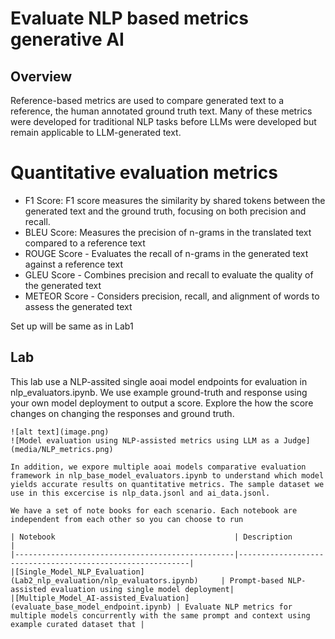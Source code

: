 # Evaluate NLP based metrics generative AI
## Overview
Reference-based metrics are used to compare generated text to a reference, the human annotated ground truth text. Many of these metrics were developed for traditional NLP tasks before LLMs were developed but remain applicable to LLM-generated text.

# Quantitative evaluation metrics
- F1 Score: F1 score measures the similarity by shared tokens between the generated text and the ground truth, focusing on both precision and recall.
- BLEU Score: Measures the precision of n-grams in the translated text compared to a reference text
- ROUGE Score - Evaluates the recall of n-grams in the generated text against a reference text
- GLEU Score - Combines precision and recall to evaluate the quality of the generated text
- METEOR Score - Considers precision, recall, and alignment of words to assess the generated text

Set up will be same as in Lab1


## Lab
This lab use a NLP-assited single aoai model endpoints for evaluation in nlp_evaluators.ipynb. We use example ground-truth and response using your own model deployment to output a score. Explore the how the score changes on changing the responses and ground truth.


```
![alt text](image.png)
![Model evaluation using NLP-assisted metrics using LLM as a Judge](media/NLP_metrics.png)

In addition, we expore multiple aoai models comparative evaluation framework in nlp_base_model_evaluators.ipynb to understand which model yields accurate results on quantitative metrics. The sample dataset we use in this excercise is nlp_data.jsonl and ai_data.jsonl.

We have a set of note books for each scenario. Each notebook are independent from each other so you can choose to run 

| Notebook                                        | Description                                               |
|-------------------------------------------------|-----------------------------------------------------------|
|[Single_Model_NLP_Evaluation](Lab2_nlp_evaluation/nlp_evaluators.ipynb)     | Prompt-based NLP-assisted evaluation using single model deployment|
|[Multiple_Model_AI-assisted_Evaluation](evaluate_base_model_endpoint.ipynb) | Evaluate NLP metrics for multiple models concurrently with the same prompt and context using example curated dataset that |
